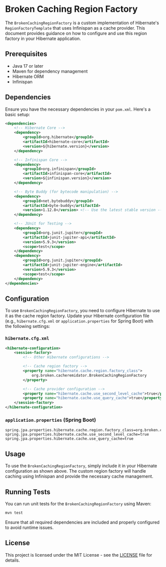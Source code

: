 # Broken Caching Region Factory

The `BrokenCachingRegionFactory` is a custom implementation of Hibernate's `RegionFactoryTemplate` that uses Infinispan as a cache provider. This document provides guidance on how to configure and use this region factory in your Hibernate application.

## Prerequisites

- Java 17 or later
- Maven for dependency management
- Hibernate ORM
- Infinispan

## Dependencies

Ensure you have the necessary dependencies in your `pom.xml`. Here's a basic setup:

```xml
<dependencies>
    <!-- Hibernate Core -->
    <dependency>
        <groupId>org.hibernate</groupId>
        <artifactId>hibernate-core</artifactId>
        <version>${hibernate.version}</version>
    </dependency>

    <!-- Infinispan Core -->
    <dependency>
        <groupId>org.infinispan</groupId>
        <artifactId>infinispan-core</artifactId>
        <version>${infinispan.version}</version>
    </dependency>

    <!-- Byte Buddy (for bytecode manipulation) -->
    <dependency>
        <groupId>net.bytebuddy</groupId>
        <artifactId>byte-buddy</artifactId>
        <version>1.12.8</version> <!-- Use the latest stable version -->
    </dependency>

    <!-- JUnit for Testing -->
    <dependency>
        <groupId>org.junit.jupiter</groupId>
        <artifactId>junit-jupiter-api</artifactId>
        <version>5.9.3</version>
        <scope>test</scope>
    </dependency>
    <dependency>
        <groupId>org.junit.jupiter</groupId>
        <artifactId>junit-jupiter-engine</artifactId>
        <version>5.9.3</version>
        <scope>test</scope>
    </dependency>
</dependencies>
```

## Configuration

To use `BrokenCachingRegionFactory`, you need to configure Hibernate to use it as the cache region factory. Update your Hibernate configuration file (e.g., `hibernate.cfg.xml` or `application.properties` for Spring Boot) with the following settings:

### `hibernate.cfg.xml`

```xml
<hibernate-configuration>
    <session-factory>
        <!-- Other Hibernate configurations -->

        <!-- Cache region factory -->
        <property name="hibernate.cache.region.factory_class">
            org.broken.cacheremidator.BrokenCachingRegionFactory
        </property>

        <!-- Cache provider configuration -->
        <property name="hibernate.cache.use_second_level_cache">true</property>
        <property name="hibernate.cache.use_query_cache">true</property>
    </session-factory>
</hibernate-configuration>
```

### `application.properties` (Spring Boot)

```properties
spring.jpa.properties.hibernate.cache.region.factory_class=org.broken.cacheremidator.BrokenCachingRegionFactory
spring.jpa.properties.hibernate.cache.use_second_level_cache=true
spring.jpa.properties.hibernate.cache.use_query_cache=true
```

## Usage

To use the `BrokenCachingRegionFactory`, simply include it in your Hibernate configuration as shown above. The custom region factory will handle caching using Infinispan and provide the necessary cache management.

## Running Tests

You can run unit tests for the `BrokenCachingRegionFactory` using Maven:

```bash
mvn test
```

Ensure that all required dependencies are included and properly configured to avoid runtime issues.

## License

This project is licensed under the MIT License - see the [LICENSE](LICENSE) file for details.
